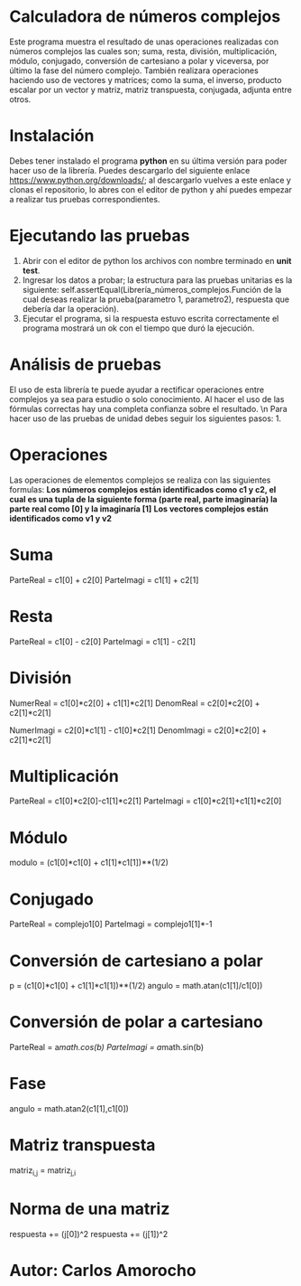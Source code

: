 # Calculadora de números complejos
Este programa muestra el resultado de unas operaciones realizadas con números complejos las cuales son; suma, resta, división, multiplicación, módulo, conjugado, conversión de cartesiano a polar y viceversa, por último la fase del número complejo. También realizara operaciones haciendo uso de vectores y matrices; como la suma, el inverso, producto escalar por un vector y matriz, matriz transpuesta, conjugada, adjunta entre otros.



# Instalación
Debes tener instalado el programa ****python**** en su última versión para poder hacer uso de la librería. Puedes descargarlo del siguiente enlace https://www.python.org/downloads/; al descargarlo vuelves a este enlace y clonas el repositorio, lo abres con el editor de python y ahí puedes empezar a realizar tus pruebas correspondientes.



# Ejecutando las pruebas
 1. Abrir con el editor de python los archivos con nombre terminado en ****unit test****. 
 2. Ingresar los datos a probar; la estructura para las pruebas unitarias es la siguiente:
  self.assertEqual(Librería_números_complejos.Función de la cual deseas realizar la prueba(parametro 1, parametro2),          respuesta que debería dar la operación).
 3. Ejecutar el programa, si la respuesta estuvo escrita correctamente el programa mostrará un ok con el tiempo que duró la ejecución.



# Análisis de pruebas
El uso de esta librería te puede ayudar a rectificar operaciones entre complejos ya sea para estudio o solo conocimiento. Al hacer el uso de las fórmulas correctas hay una completa confianza sobre el resultado.
\n
Para hacer uso de las pruebas de unidad debes seguir los siguientes pasos:
 1. 
# Operaciones
 Las operaciones de elementos complejos se realiza con las siguientes formulas:
 ****Los números complejos están identificados como c1 y c2, el cual es una tupla de la siguiente forma (parte real, parte imaginaría) la parte real como [0] y la imaginaría [1]****
 ****Los vectores complejos están identificados como v1 y v2****
 
 # Suma 
   ParteReal = c1[0] + c2[0]
   ParteImagi = c1[1] + c2[1]
  
  
 # Resta
   ParteReal = c1[0] - c2[0]
   ParteImagi = c1[1] - c2[1]
  
 # División
   NumerReal = c1[0]*c2[0] + c1[1]*c2[1]
   DenomReal = c2[0]*c2[0] + c2[1]*c2[1]
  
   NumerImagi = c2[0]*c1[1] - c1[0]*c2[1]
   DenomImagi = c2[0]*c2[0] + c2[1]*c2[1]
 
 # Multiplicación
   ParteReal = c1[0]*c2[0]-c1[1]*c2[1]
   ParteImagi = c1[0]*c2[1]+c1[1]*c2[0]
  
 # Módulo
   modulo = (c1[0]*c1[0] + c1[1]*c1[1])**(1/2)
  
 # Conjugado
   ParteReal = complejo1[0]
   ParteImagi = complejo1[1]*-1 
 
 # Conversión de cartesiano a polar
   p = (c1[0]*c1[0] + c1[1]*c1[1])**(1/2)
   angulo = math.atan(c1[1]/c1[0])
 
 # Conversión de polar a cartesiano
   ParteReal = a*math.cos(b)
   ParteImagi = a*math.sin(b)
  
 # Fase
   angulo = math.atan2(c1[1],c1[0])

 # Matriz transpuesta
   matriz<sub>i,j</sub> = matriz<sub>j,i</sub>
 
 # Norma de una matriz
   respuesta += (j[0])^2
   respuesta += (j[1])^2
   
 
 
 
 
 # Autor: Carlos Amorocho
 
 
 
